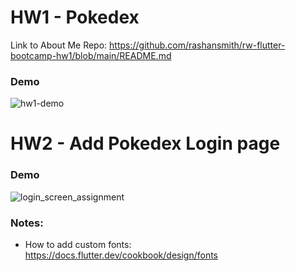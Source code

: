 # HW1 - Pokedex

Link to About Me Repo: https://github.com/rashansmith/rw-flutter-bootcamp-hw1/blob/main/README.md


### Demo
![hw1-demo](https://user-images.githubusercontent.com/6632748/186008185-a2369659-9077-462b-bc11-9febb109a945.gif)




# HW2 - Add Pokedex Login page

### Demo
![login_screen_assignment](https://user-images.githubusercontent.com/6632748/187119743-4c023ea6-271d-4701-95e2-0b0bb3b13ae4.gif)


### Notes:
- How to add custom fonts: https://docs.flutter.dev/cookbook/design/fonts




